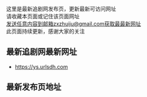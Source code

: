这里是最新追剧网发布页，更新最新可访问网址<br>
请收藏本页面或记住该页面网址<br>
发送任意内容到邮箱zxzhuiju@gmail.com获取最最新网址<br>
此页面持续更新，感谢大家的关注<br>

最新追剧网最新网址
--
* https://ys.urlsdh.com

最新发布页地址
--
